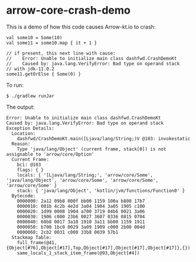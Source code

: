 # arrow-core-crash-demo
 
This is a demo of how this code causes Arrow-kt.io to crash:

    val some10 = Some(10)
    val some11 = some10.map { it + 1 }

    // if present, this next line with cause:
    //    Error: Unable to initialize main class dashfwd.CrashDemoKt
    //    Caused by: java.lang.VerifyError: Bad type on operand stack
    // with jdk-11.0.2
    some11.getOrElse { Some(0) }

To run:

    $ ./gradlew runJar
    
The output:

    Error: Unable to initialize main class dashfwd.CrashDemoKt
    Caused by: java.lang.VerifyError: Bad type on operand stack
    Exception Details:
      Location:
        dashfwd/CrashDemoKt.main([Ljava/lang/String;)V @103: invokestatic
      Reason:
        Type 'java/lang/Object' (current frame, stack[0]) is not assignable to 'arrow/core/Option'
      Current Frame:
        bci: @103
        flags: { }
        locals: { '[Ljava/lang/String;', 'arrow/core/Some', 'java/lang/Object', 'arrow/core/Some', 'arrow/core/Some', 'arrow/core/Some' }
        stack: { 'java/lang/Object', 'kotlin/jvm/functions/Function0' }
      Bytecode:
        0000000: 2a12 09b8 000f bb00 1159 100a b800 17b7
        0000010: 001b 4c2b 4e2d 3a04 1904 3a05 1905 c100
        0000020: 1d99 0008 1904 a700 3719 04b6 0021 3a06
        0000030: 1906 c000 23b6 0027 3607 0336 0815 0704
        0000040: 60b8 0017 3a10 1910 3a11 bb00 1159 1911
        0000050: b700 1bc0 0029 3a09 1909 c000 2b00 004d
        0000060: 2cb2 0031 c000 33b8 0039 57b1          
      Stackmap Table:
        full_frame(@41,{Object[#76],Object[#17],Top,Object[#17],Object[#17],Object[#17]},{})
        same_locals_1_stack_item_frame(@93,Object[#4])